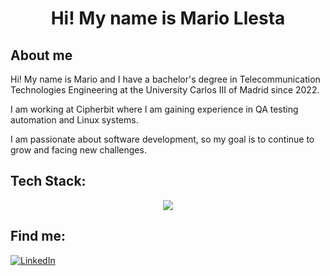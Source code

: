 <h1 align="center">Hi! My name is Mario Llesta </h1>
<p align="center"> </p>


## About me

Hi! My name is Mario and I have a bachelor's degree in Telecommunication Technologies Engineering at the University Carlos III of Madrid since 2022.

I am working at Cipherbit where I am gaining experience in QA testing automation and Linux systems.

I am passionate about software development, so my goal is to continue to grow and facing new challenges.

##
## Tech Stack:

<p align="center">
  <a href="#">
    <img src="https://skillicons.dev/icons?i=python,fastapi,javascript,react,tailwind,postgresql,linux,ansible,jenkins&theme=light"/>
  </a>
</p>

##
## Find me:
[![LinkedIn](https://img.shields.io/badge/LinkedIn-Mario_Llesta-0A66C2?style=for-the-badge&logo=linkedin&logoColor=white&labelColor=101010)](https://www.linkedin.com/in/mario-llesta)
